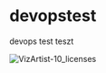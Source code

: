 # devopstest
devops test
teszt

![VizArtist-10_licenses](https://github.com/user-attachments/assets/8b13c164-b98a-4f24-8ab5-1c03e72c54cc)
